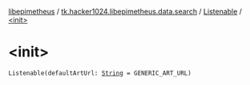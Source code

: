 [libepimetheus](../../index.md) / [tk.hacker1024.libepimetheus.data.search](../index.md) / [Listenable](index.md) / [&lt;init&gt;](./-init-.md)

# &lt;init&gt;

`Listenable(defaultArtUrl: `[`String`](https://kotlinlang.org/api/latest/jvm/stdlib/kotlin/-string/index.html)` = GENERIC_ART_URL)`